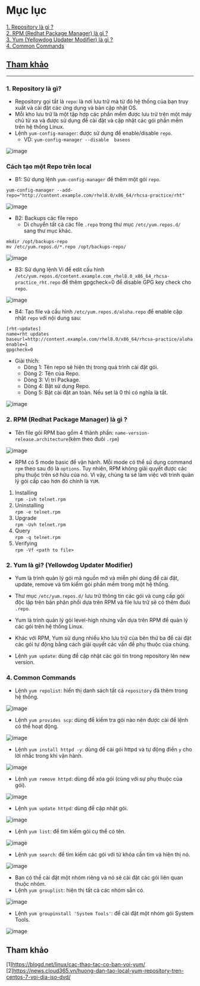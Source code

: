 # Mục lục     

[1. Repository là gì ?](#1)    
[2. RPM (Redhat Package Manager) là gì ?](#2)     
[3. Yum (Yellowdog Updater Modifier) là gì ?](#3)                    
[4. Common Commands](#4)      

## [Tham khảo](#5)          

-----      

<a name='1'></a>      
### 1. Repository là gì?         

- Repository gọi tắt là `repo`: là nơi lưu trữ mà từ đó hệ thống của bạn truy xuất và cài đặt các ứng dụng và bản cập nhật OS.      
- Mỗi kho lưu trữ là một tập hợp các phần mềm được lưu trữ trên một máy chủ từ xa và được sử dụng để cài đặt và cập nhật các gói phần mềm trên hệ thống Linux.      
- Lệnh `yum-config-manager`: được sử dụng để enable/disable `repo`.      
   - VD: `yum-config-manager --disable  baseos`                
             
![image](image/16.2.png)      

### Cách tạo một Repo trên local    
   
- B1: Sử dụng lệnh `yum-config-manager` để thêm một gói `repo`.         
```   
yum-config-manager --add-repo="http://content.example.com/rhel8.0/x86_64/rhcsa-practice/rht"          
```       
![image](image/16.3.png)  
- B2: Backups các file repo    
   - Di chuyển tất cả các file `.repo` trong thư mục `/etc/yum.repos.d/` sang thư mục khác.    
```  
mkdir /opt/backups-repo    
mv /etc/yum.repos.d/*.repo /opt/backups-repo/     
```     

![image](image/16.6.png)   
- B3: Sử dụng lệnh Vi để edit cấu hình `/etc/yum.repos.d/content.example.com_rhel8.0_x86_64_rhcsa-practice_rht.repo` để thêm gpgcheck=0 để disable GPG key check cho `repo`.        

![image](image/16.4.png)    
- B4: Tạo file và cấu hình `/etc/yum.repos.d/aloha.repo` để enable cập nhật `repo` với nội dung sau:   
```   
[rht-updates]   
name=rht updates   
baseurl=http://content.example.com/rhel8.0/x86_64/rhcsa-practice/aloha   
enable=1
gpgcheck=0  
```      
- Giải thích:   
   - Dòng 1: Tên repo sẽ hiện thị trong quá trình cài đặt gói.   
   - Dòng 2: Tên của Repo.  
   - Dòng 3: Vị trí Package.    
   - Dòng 4: Bật sử dụng Repo.   
   - Dòng 5: Bật cài đặt an toàn. Nếu set là 0 thì có nghĩa là tắt.     

![image](image/16.5.png)   

<a name='2'></a>      
### 2. RPM (Redhat Package Manager) là gì ?     

- Tên file gói RPM bao gồm 4 thành phần: `name-version-release.architecture`(kèm theo đuôi `.rpm`)     

![image](image/16.1.png)     

- RPM có 5 mode basic để vận hành. Mỗi mode có thể sử dụng command `rpm` theo sau đó là `options`. Tuy nhiên, RPM không giải quyết được các phụ thuộc trên sở hữu của nó. Vì vậy, chúng ta sẽ làm việc với trình quản lý gói cấp cao hơn đó chính là `YUM`.     

1. Installing     
`rpm -ivh telnet.rpm`    
2. Uninstalling       
`rpm -e telnet.rpm`     
3. Upgrade       
`rpm -Uvh telnet.rpm`      
4. Query       
`rpm -q telnet.rpm`     
5. Verifying         
`rpm -Vf <path to file>`     

<a name='2'></a>    
### 2. Yum là gì? (Yellowdog Updater Modifier)       

- Yum là trình quản lý gói mã nguồn mở và miễn phí dùng để cài đặt, update, remove và tìm kiếm gói phần mềm trong một hệ thống.          
- Thư mục `/etc/yum.repos.d/` lưu trữ thông tin các gói và cung cấp gói độc lập trên bản phân phối dựa trên RPM và file lưu trữ sẽ có thêm đuôi `.repo`.           
- Yum là trình quản lý gói level-high nhưng vẫn dựa trên RPM để quản lý các gói trên hệ thống Linux.    
- Khác với RPM, Yum sử dụng nhiều kho lưu trữ của bên thứ ba để cài đặt các gói tự động bằng cách giải quyết các vấn đề phụ thuộc của chúng.    
      
- Lệnh `yum update`: dùng để cập nhật các gói tin trong repository lên new version.      

<a name='3'></a>    
### 4. Common Commands    
- Lệnh `yum repolist`: hiển thị danh sách tất cả `repository` đã thêm trong hệ thống.       

![image](image/12.4.png)     

- Lệnh `yum provides scp`: dùng để kiểm tra gói nào nên được cài để lệnh có thể hoạt động.       

![image](image/12.5.png)      

- Lệnh `yum install httpd -y`: dùng để cài gói httpd và tự động điền `y` cho lời nhắc trong khi vận hành.          

![image](image/12.7.png)    
- Lệnh `yum remove httpd`: dùng để xóa gói (cùng với sự phụ thuộc của gói).       

![image](image/12.6.png)  
- Lệnh `yum update httpd`: dùng để cập nhật gói.     

![image](image/12.8.png)      

- Lệnh `yum list`: để tìm kiếm gói cụ thể có tên.     

![image](image/12.9.png)     

- Lệnh `yum search`: để tìm kiếm các gói với từ khóa cần tìm và hiện thị nó.            

![image](image/13.0.png)        

- Bạn có thể cài đặt một nhóm riêng và nó sẽ cài đặt các gói liên quan thuộc nhóm.
- Lệnh `yum grouplist`: hiện thị tất cả các nhóm sẵn có.        

![image](image/13.1.png)      

- Lệnh `yum groupinstall 'System Tools'`: để cài đặt một nhóm gói System Tools.        

![image](image/13.2.png)       


<a name='3'></a>     

## Tham khảo    
[1]https://blogd.net/linux/cac-thao-tac-co-ban-voi-yum/   
[2]https://news.cloud365.vn/huong-dan-tao-local-yum-repository-tren-centos-7-voi-dia-iso-dvd/
        










